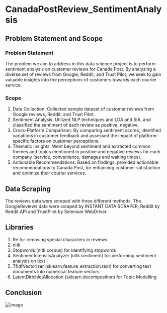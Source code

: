 # CanadaPostReview_SentimentAnalysis
## Problem Statement and Scope
### Problem Statement 
The problem we aim to address in this data science project is to perform sentiment analysis on customer reviews for Canada Post. By analyzing a diverse set of reviews from Google, Reddit, and Trust Pilot, we seek to gain valuable insights into the perceptions of customers towards each courier service.
### Scope
1. Data Collection: Collected sample dataset of customer reviews from Google reviews, Reddit, and Trust Pilot.
2. Sentiment Analysis: Utilized NLP techniques and LDA and SIA, and classified the sentiment of each review as positive, negative.
3. Cross-Platform Comparison: By comparing sentiment scores, identified variations in customer feedback and assessed the impact of platform-specific factors on customer perceptions.
4. Thematic Insights: Went beyond sentiment and extracted common themes and topics mentioned in positive and negative reviews for each company (service, convenience, damages and waiting times). 
5. Actionable Recommendations: Based on findings, provided actionable recommendations to Canada Post, for enhancing customer satisfaction and optimize their courier services.

## Data Scraping 
The reviews data were scraped with three different methods. The GoogleReviews data were scraped by INSTANT DATA SCRAPER, Reddit by Reddit API and TrustPilot by Selenium WebDriver. 

## Libraries 
1. Re for removing special characters in reviews
2. nltk
3. Stopwords (nltk.corpus) for identifying stopwords
4. SentimentIntensityAnalyzer (nltk.sentiment) for performing sentiment analysis on text
5. TfidfVectorizer (sklearn.feature_extraction.text) for converting text documents into numerical feature vectors 
6. LatentDirichletAllocation (sklearn.decomposition) for Topic Modelling

## Conclusion
![image](https://github.com/masonma99/CanadaPostReview_SentimentAnalysis/assets/108998129/8e01e43f-a859-4e1c-894a-48b59645670c)
